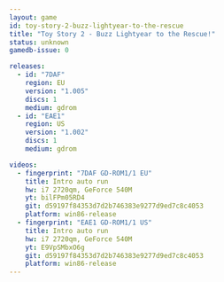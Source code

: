 ```yaml
---
layout: game
id: toy-story-2-buzz-lightyear-to-the-rescue
title: "Toy Story 2 - Buzz Lightyear to the Rescue!"
status: unknown
gamedb-issue: 0

releases:
  - id: "7DAF"
    region: EU
    version: "1.005"
    discs: 1
    medium: gdrom
  - id: "EAE1"
    region: US
    version: "1.002"
    discs: 1
    medium: gdrom

videos:
  - fingerprint: "7DAF GD-ROM1/1 EU"
    title: Intro auto run
    hw: i7 2720qm, GeForce 540M
    yt: bilFPm05RD4
    git: d59197f84353d7d2b746383e9277d9ed7c8c4053
    platform: win86-release
  - fingerprint: "EAE1 GD-ROM1/1 US"
    title: Intro auto run
    hw: i7 2720qm, GeForce 540M
    yt: E9VpSMbxO6g
    git: d59197f84353d7d2b746383e9277d9ed7c8c4053
    platform: win86-release
---
```

